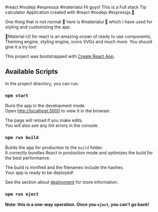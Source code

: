 #react #nodejs #expressjs #materialui
Hi guys! This is a Full stack Tip calculator Application created with #react #nodejs #expressjs.🕺 

One thing that is not normal 😬 here is #materialui 🎁 which I have used for styling and customizing the app.

🎄Material-UI for react is an amazing ocean of ready to use components, Theming engine, styling engine, icons SVGs and much more. You should give it a try too!

This project was bootstrapped with [Create React App](https://github.com/facebook/create-react-app).

## Available Scripts

In the project directory, you can run:

### `npm start`

Runs the app in the development mode.<br />
Open [http://localhost:3000](http://localhost:3000) to view it in the browser.

The page will reload if you make edits.<br />
You will also see any lint errors in the console.

### `npm run build`

Builds the app for production to the `build` folder.<br />
It correctly bundles React in production mode and optimizes the build for the best performance.

The build is minified and the filenames include the hashes.<br />
Your app is ready to be deployed!

See the section about [deployment](https://facebook.github.io/create-react-app/docs/deployment) for more information.

### `npm run eject`

**Note: this is a one-way operation. Once you `eject`, you can’t go back!**
